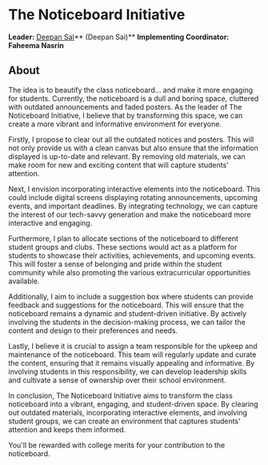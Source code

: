 # The Noticeboard Initiative

**Leader:** [Deepan SaI](craftdocs://users?id=5ce369d5-9030-3396-e377-626a99465ad3)\*\* (Deepan Sai)\*\* **Implementing Coordinator: Faheema Nasrin**

## About

The idea is to beautify the class noticeboard… and make it more engaging for students. Currently, the noticeboard is a dull and boring space, cluttered with outdated announcements and faded posters. As the leader of The Noticeboard Initiative, I believe that by transforming this space, we can create a more vibrant and informative environment for everyone.

Firstly, I propose to clear out all the outdated notices and posters. This will not only provide us with a clean canvas but also ensure that the information displayed is up-to-date and relevant. By removing old materials, we can make room for new and exciting content that will capture students' attention.

Next, I envision incorporating interactive elements into the noticeboard. This could include digital screens displaying rotating announcements, upcoming events, and important deadlines. By integrating technology, we can capture the interest of our tech-savvy generation and make the noticeboard more interactive and engaging.

Furthermore, I plan to allocate sections of the noticeboard to different student groups and clubs. These sections would act as a platform for students to showcase their activities, achievements, and upcoming events. This will foster a sense of belonging and pride within the student community while also promoting the various extracurricular opportunities available.

Additionally, I aim to include a suggestion box where students can provide feedback and suggestions for the noticeboard. This will ensure that the noticeboard remains a dynamic and student-driven initiative. By actively involving the students in the decision-making process, we can tailor the content and design to their preferences and needs.

Lastly, I believe it is crucial to assign a team responsible for the upkeep and maintenance of the noticeboard. This team will regularly update and curate the content, ensuring that it remains visually appealing and informative. By involving students in this responsibility, we can develop leadership skills and cultivate a sense of ownership over their school environment.

In conclusion, The Noticeboard Initiative aims to transform the class noticeboard into a vibrant, engaging, and student-driven space. By clearing out outdated materials, incorporating interactive elements, and involving student groups, we can create an environment that captures students' attention and keeps them informed.

You'll be rewarded with college merits for your contribution to the noticeboard.
